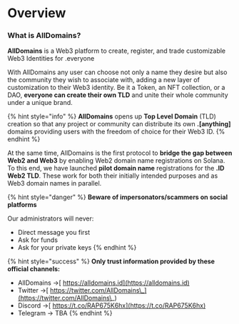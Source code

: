 # Overview

### **What is AllDomains?**



**AllDomains** is a Web3 platform to create, register, and trade customizable Web3 Identities for .everyone

With AllDomains any user can choose not only a name they desire but also the community they wish to associate with, adding a new layer of customization to their Web3 identity. Be it a Token, an NFT collection, or a DAO, **everyone can create their own TLD** and unite their whole community under a unique brand. &#x20;



{% hint style="info" %}
**AllDomains** opens up **Top Level Domain** (TLD) creation so that any project or community can distribute its own **.\[anything]** domains providing users with the freedom of choice for their Web3 ID.
{% endhint %}



At the same time, AllDomains is the first protocol to **bridge the gap between Web2 and Web3** by enabling Web2 domain name registrations on Solana. To this end, we have launched **pilot domain name** registrations for the **.ID Web2 TLD**. These work for both their initially intended purposes and as Web3 domain names in parallel.



{% hint style="danger" %}
**Beware of impersonators/scammers on social platforms**

Our administrators will never:

* Direct message you first
* Ask for funds
* Ask for your private keys
{% endhint %}

{% hint style="success" %}
**Only trust information provided by these official channels:**

* AllDomains ->[ https://alldomains.id](https://alldomains.id)
* Twitter ->[ https://twitter.com/AllDomains\_](https://twitter.com/AllDomains\_)
* Discord ->[ https://t.co/RAP675K6hx](https://t.co/RAP675K6hx)
* Telegram -> TBA
{% endhint %}
